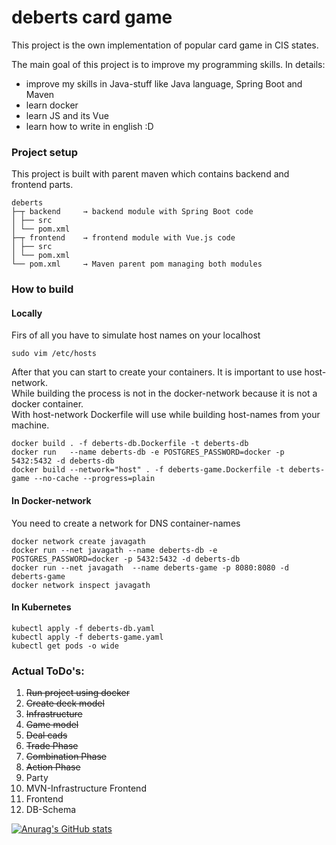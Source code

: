 # deberts card game

This project is the own implementation of popular card game in CIS states.<br />

The main goal of this project is to improve my programming skills. In details:

- improve my skills in Java-stuff like Java language, Spring Boot and Maven
- learn docker
- learn JS and its Vue
- learn how to write in english :D

### Project setup

This project is built with parent maven which contains backend and frontend parts.

```
deberts
├─┬ backend     → backend module with Spring Boot code
│ ├── src
│ └── pom.xml
├─┬ frontend    → frontend module with Vue.js code
│ ├── src
│ └── pom.xml
└── pom.xml     → Maven parent pom managing both modules
```

### How to build

#### Locally

Firs of all you have to simulate host names on your localhost

```
sudo vim /etc/hosts
```

After that you can start to create your containers. It is important to use host-network.
<br> While building the process is not in the docker-network because it is not a docker container.
<br> With host-network Dockerfile will use while building host-names from your machine.

```
docker build . -f deberts-db.Dockerfile -t deberts-db 
docker run   --name deberts-db -e POSTGRES_PASSWORD=docker -p 5432:5432 -d deberts-db 
docker build --network="host" . -f deberts-game.Dockerfile -t deberts-game --no-cache --progress=plain
```

#### In Docker-network

You need to create a network for DNS container-names

```
docker network create javagath
docker run --net javagath --name deberts-db -e POSTGRES_PASSWORD=docker -p 5432:5432 -d deberts-db
docker run --net javagath  --name deberts-game -p 8080:8080 -d deberts-game 
docker network inspect javagath
```

#### In Kubernetes

```
kubectl apply -f deberts-db.yaml  
kubectl apply -f deberts-game.yaml  
kubectl get pods -o wide  
```

### Actual ToDo's:

1. ~~Run project using docker~~
2. ~~Create deck model~~
3. ~~Infrastructure~~
4. ~~Game model~~
5. ~~Deal cads~~
6. ~~Trade Phase~~
7. ~~Combination Phase~~
8. ~~Action Phase~~
9. Party
10. MVN-Infrastructure Frontend
11. Frontend
12. DB-Schema

[![Anurag's GitHub stats](https://github-readme-stats.vercel.app/api?username=javagath)](https://github.com/anuraghazra/github-readme-stats)